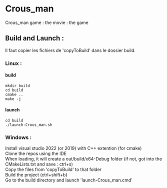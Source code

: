 # Crous_man
Crous_man game : the movie : the game

## Build and Launch : 
Il faut copier les fichiers de 'copyToBuild' dans le dossier build.
### Linux :
#### build
```
mkdir build
cd build
cmake ..
make -j
```
#### launch
```
cd build
./launch-Crous_man.sh
```
### Windows :

Install visual studio 2022 (or 2019) with C++ extention (for cmake)  
Clone the repos using the IDE  
When loading, it will create a out/build/x64-Debug folder (if not, got into the CMakeLists.txt and save : ctrl+s)  
Copy the files from 'copyToBuild' to that folder  
Build the project (ctrl+shift+b)  
Go to the build directory and launch 'launch-Crous_man.cmd'  
